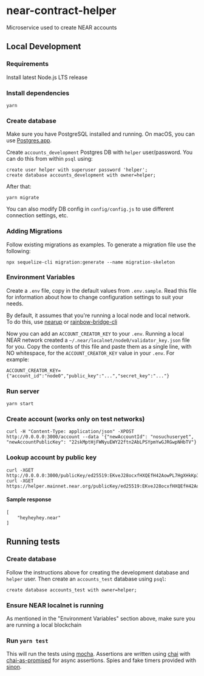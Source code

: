 # near-contract-helper

Microservice used to create NEAR accounts

## Local Development

### Requirements

Install latest Node.js LTS release

### Install dependencies

    yarn

### Create database

Make sure you have PostgreSQL installed and running. On macOS, you can use [Postgres.app](https://postgresapp.com/).

Create `accounts_development` Postgres DB with `helper` user/password. You can do this from within `psql` using:

    create user helper with superuser password 'helper';
    create database accounts_development with owner=helper;

After that:

    yarn migrate

You can also modify DB config in `config/config.js` to use different connection settings, etc.

### Adding Migrations

Follow existing migrations as examples. To generate a migration file use the following:
```
npx sequelize-cli migration:generate --name migration-skeleton
```

### Environment Variables

Create a `.env` file, copy in the default values from `.env.sample`. Read this file for information about how to change configuration settings to suit your needs.

By default, it assumes that you're running a local node and local network. To do this, use [nearup](https://github.com/near/nearup) or [rainbow-bridge-cli](https://github.com/near/rainbow-bridge-cli)

Now you can add an `ACCOUNT_CREATOR_KEY` to your `.env`. Running a local NEAR network created a `~/.near/localnet/node0/validator_key.json` file for you. Copy the contents of this file and paste them as a single line, with NO whitespace, for the `ACCOUNT_CREATOR_KEY` value in your `.env`. For example:

    ACCOUNT_CREATOR_KEY={"account_id":"node0","public_key":"...","secret_key":"..."}

### Run server

    yarn start

### Create account (works only on test networks)

    curl -H "Content-Type: application/json" -XPOST http://0.0.0.0:3000/account --data '{"newAccountId": "nosuchuseryet", "newAccountPublicKey": "22skMptHjFWNyuEWY22ftn2AbLPSYpmYwGJRGwpNHbTV"}

### Lookup account by public key

    curl -XGET http://0.0.0.0:3000/publicKey/ed25519:EKveJ28ocxfHXQEfH42AowPL7HgXHkKp3kmMoSXNjiRF/accounts
    curl -XGET https://helper.mainnet.near.org/publicKey/ed25519:EKveJ28ocxfHXQEfH42AowPL7HgXHkKp3kmMoSXNjiRF/accounts

#### Sample response
    
    [
        "heyheyhey.near"
    ]


## Running tests

### Create database

Follow the instructions above for creating the development database and `helper` user. Then create an `accounts_test` database using `psql`:

    create database accounts_test with owner=helper;

### Ensure NEAR localnet is running

As mentioned in the "Environment Variables" section above, make sure you are running a local blockchain

### Run `yarn test`

This will run the tests using [mocha].
Assertions are written using [chai] with [chai-as-promised] for async assertions.
Spies and fake timers provided with [sinon].

[mocha]: https://mochajs.org/
[chai]: https://www.chaijs.com/
[chai-as-promised]: https://www.chaijs.com/plugins/chai-as-promised/
[sinon]: https://sinonjs.org/
